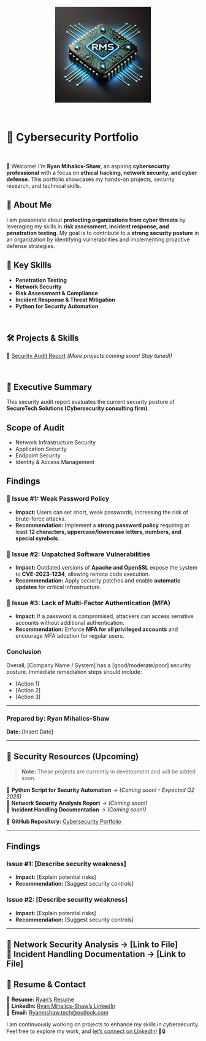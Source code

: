 <p align="center">
  <img src="https://raw.githubusercontent.com/CyberSecRYAN/Cybersecurity-Portfolio/23f2d1258d55e49f3373018985d195f02a0759f2/Logo.png" width="250">
</p>

<br>

# 📂 Cybersecurity Portfolio
<br>

👋 Welcome! I’m **Ryan Mihalics-Shaw**, an aspiring **cybersecurity professional** with a focus on **ethical hacking, network security, and cyber defense**. This portfolio showcases my hands-on projects, security research, and technical skills.  

## 🔹 About Me  
I am passionate about **protecting organizations from cyber threats** by leveraging my skills in **risk assessment, incident response, and penetration testing**. My goal is to contribute to a **strong security posture** in an organization by identifying vulnerabilities and implementing proactive defense strategies.  
## 📌 Key Skills  
- **Penetration Testing**  
- **Network Security**  
- **Risk Assessment & Compliance**  
- **Incident Response & Threat Mitigation**  
- **Python for Security Automation**  
  

<br>  

## 🛠️ Projects & Skills  
🔹 [Security Audit Report](#) *(More projects coming soon! Stay tuned!)*    

<br>  

## 📄 Executive Summary  
This security audit report evaluates the current security posture of **SecureTech Solutions (Cybersecurity consulting firm)**.   

## Scope of Audit
- Network Infrastructure Security
- Application Security
- Endpoint Security
- Identity & Access Management

## Findings  
### 🔹 Issue #1: Weak Password Policy  
   - **Impact:** Users can set short, weak passwords, increasing the risk of brute-force attacks.  
   - **Recommendation:** Implement a **strong password policy** requiring at least **12 characters, uppercase/lowercase letters, numbers, and special symbols**.  

### 🔹 Issue #2: Unpatched Software Vulnerabilities  
   - **Impact:** Outdated versions of **Apache and OpenSSL** expose the system to **CVE-2023-1234**, allowing remote code execution.  
   - **Recommendation:** Apply security patches and enable **automatic updates** for critical infrastructure.  

### 🔹 Issue #3: Lack of Multi-Factor Authentication (MFA)  
   - **Impact:** If a password is compromised, attackers can access sensitive accounts without additional authentication.  
   - **Recommendation:** Enforce **MFA for all privileged accounts** and encourage MFA adoption for regular users.  
### Conclusion
Overall, [Company Name / System] has a [good/moderate/poor] security posture. Immediate remediation steps should include:

- [Action 1]  
- [Action 2]  
- [Action 3]  

---

### **Prepared by:** Ryan Mihalics-Shaw  
**Date:** [Insert Date]  

---



## 🔹 Security Resources (Upcoming)  
> **Note:** These projects are currently in development and will be added soon.  

🔹 **Python Script for Security Automation** → *(Coming soon! - Expected Q2 2025)*  
🔹 **Network Security Analysis Report** → *(Coming soon!)*  
🔹 **Incident Handling Documentation** → *(Coming soon!)*  

📂 **GitHub Repository:** [Cybersecurity Portfolio](https://github.com/CyberSecRYAN)  

---

## Findings  

### Issue #1: [Describe security weakness]  
- **Impact:** [Explain potential risks]  
- **Recommendation:** [Suggest security controls]  

### Issue #2: [Describe security weakness]  
- **Impact:** [Explain potential risks]  
- **Recommendation:** [Suggest security controls]      

---

  

🔹 **Network Security Analysis** → [Link to File]  
🔹 **Incident Handling Documentation** → [Link to File]  
---
## 📄 Resume & Contact  
📄 **Resume:** [Ryan’s Resume](http://bit.ly/3Dzg88B)  
🔗 **LinkedIn:** [Ryan Mihalics-Shaw’s LinkedIn](https://www.linkedin.com/in/ryan-mihalics-shaw-a4606319b)  
📧 **Email:** [Ryanmshaw.tech@outlook.com](mailto:Ryanmshaw.tech@outlook.com)     

I am continuously working on projects to enhance my skills in cybersecurity. Feel free to explore my work, and [let’s connect on LinkedIn!](https://www.linkedin.com/in/ryan-mihalics-shaw-a4606319b) 🚀🔒  
